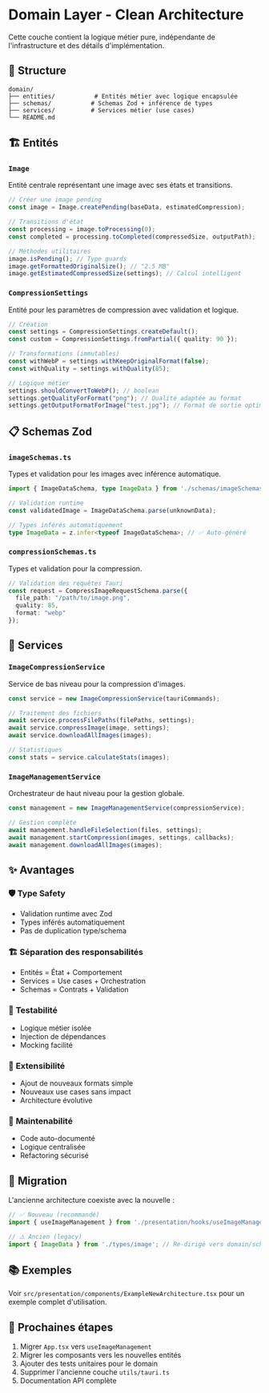 # Domain Layer - Clean Architecture

Cette couche contient la logique métier pure, indépendante de l'infrastructure et des détails d'implémentation.

## 📁 Structure

```
domain/
├── entities/           # Entités métier avec logique encapsulée
├── schemas/           # Schemas Zod + inférence de types
├── services/          # Services métier (use cases)
└── README.md
```

## 🏗️ Entités

### `Image`
Entité centrale représentant une image avec ses états et transitions.

```typescript
// Créer une image pending
const image = Image.createPending(baseData, estimatedCompression);

// Transitions d'état
const processing = image.toProcessing(0);
const completed = processing.toCompleted(compressedSize, outputPath);

// Méthodes utilitaires
image.isPending(); // Type guards
image.getFormattedOriginalSize(); // "2.5 MB"
image.getEstimatedCompressedSize(settings); // Calcul intelligent
```

### `CompressionSettings`
Entité pour les paramètres de compression avec validation et logique.

```typescript
// Création
const settings = CompressionSettings.createDefault();
const custom = CompressionSettings.fromPartial({ quality: 90 });

// Transformations (immutables)
const withWebP = settings.withKeepOriginalFormat(false);
const withQuality = settings.withQuality(85);

// Logique métier
settings.shouldConvertToWebP(); // boolean
settings.getQualityForFormat("png"); // Qualité adaptée au format
settings.getOutputFormatForImage("test.jpg"); // Format de sortie optimal
```

## 📋 Schemas Zod

### `imageSchemas.ts`
Types et validation pour les images avec inférence automatique.

```typescript
import { ImageDataSchema, type ImageData } from './schemas/imageSchemas';

// Validation runtime
const validatedImage = ImageDataSchema.parse(unknownData);

// Types inférés automatiquement
type ImageData = z.infer<typeof ImageDataSchema>; // ✅ Auto-généré
```

### `compressionSchemas.ts`
Types et validation pour la compression.

```typescript
// Validation des requêtes Tauri
const request = CompressImageRequestSchema.parse({
  file_path: "/path/to/image.png",
  quality: 85,
  format: "webp"
});
```

## 🔧 Services

### `ImageCompressionService`
Service de bas niveau pour la compression d'images.

```typescript
const service = new ImageCompressionService(tauriCommands);

// Traitement des fichiers
await service.processFilePaths(filePaths, settings);
await service.compressImage(image, settings);
await service.downloadAllImages(images);

// Statistiques
const stats = service.calculateStats(images);
```

### `ImageManagementService`
Orchestrateur de haut niveau pour la gestion globale.

```typescript
const management = new ImageManagementService(compressionService);

// Gestion complète
await management.handleFileSelection(files, settings);
await management.startCompression(images, settings, callbacks);
await management.downloadAllImages(images);
```

## ✨ Avantages

### 🛡️ **Type Safety**
- Validation runtime avec Zod
- Types inférés automatiquement
- Pas de duplication type/schema

### 🏗️ **Séparation des responsabilités**
- Entités = État + Comportement
- Services = Use cases + Orchestration
- Schemas = Contrats + Validation

### 🧪 **Testabilité**
- Logique métier isolée
- Injection de dépendances
- Mocking facilité

### 🚀 **Extensibilité**
- Ajout de nouveaux formats simple
- Nouveaux use cases sans impact
- Architecture évolutive

### 📖 **Maintenabilité**
- Code auto-documenté
- Logique centralisée
- Refactoring sécurisé

## 🔄 Migration

L'ancienne architecture coexiste avec la nouvelle :

```typescript
// ✅ Nouveau (recommandé)
import { useImageManagement } from './presentation/hooks/useImageManagement';

// ⚠️ Ancien (legacy)
import { ImageData } from './types/image'; // Re-dirigé vers domain/schemas
```

## 📚 Exemples

Voir `src/presentation/components/ExampleNewArchitecture.tsx` pour un exemple complet d'utilisation.

## 🎯 Prochaines étapes

1. Migrer `App.tsx` vers `useImageManagement`
2. Migrer les composants vers les nouvelles entités
3. Ajouter des tests unitaires pour le domain
4. Supprimer l'ancienne couche `utils/tauri.ts`
5. Documentation API complète